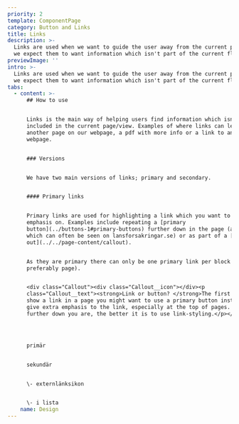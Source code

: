 ```yaml
---
priority: 2
template: ComponentPage
category: Button and Links
title: Links
description: >-
  Links are used when we want to guide the user away from the current page, as
  we expect them to want information which isn't part of the current flow.
previewImage: ''
intro: >-
  Links are used when we want to guide the user away from the current page, as
  we expect them to want information which isn't part of the current flow.
tabs:
  - content: >-
      ## How to use


      Links is the main way of helping users find information which isn't
      included in the current page/view. Examples of where links can lead are
      another page on our webpage, a pdf with more info or a link to an external
      webpage. 


      ### Versions


      We have two main versions of links; primary and secondary. 


      #### Primary links


      Primary links are used for highlighting a link which you want to put extra
      emphasis on. Examples include repeating a [primary
      button](../buttons-1#primary-buttons) further down in the page (a pattern
      which can often be seen on lansforsakringar.se) or as part of a [call
      out](../../page-content/callout).


      As they are primary there can only be one primary link per block (and
      preferably page).


      <div class="Callout"><div class="Callout__icon"></div><p
      class="Callout__text"><strong>Link or button? </strong>The first time you
      show a link in a page you might want to use a primary button instead to
      give extra emphasis to the link, especially at the top of pages. The
      further down you are, the better it is to use link-styling.</p></div>




      primär


      sekundär


      \- externlänksikon


      \- i lista
    name: Design
---
```



